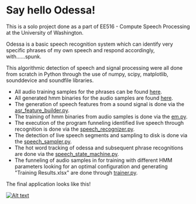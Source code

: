 # Say hello Odessa!

This is a solo project done as a part of EE516 - Compute Speech Processing at the University of Washington.

Odessa is a basic speech recognition system which can identify very specific phrases of my own speech and respond accordingly,
with......spunk.

This algorithmic detection of speech and signal processing were all done from scratch in Python through the use of numpy, scipy, matplotlib, sounddevice and soundfile libraries.

* All audio training samples for the phrases can be found [here](https://github.com/samuraijourney/Odessa/tree/master/samples).
* All generated hmm binaries for the audio samples are found [here](https://github.com/samuraijourney/Odessa/tree/master/hmm).
* The generation of speech features from a sound signal is done via the [asr_feature_builder.py](https://github.com/samuraijourney/Odessa/tree/master/asr_feature_builder.py).
* The training of hmm binaries from audio samples is done via the [em.py](https://github.com/samuraijourney/Odessa/tree/master/em.py).
* The execution of the program funneling identified live speech through recognition is done via the [speech_recognizer.py](https://github.com/samuraijourney/Odessa/tree/master/speech_recognizer.py).
* The detection of live speech segments and sampling to disk is done via the [speech_sampler.py](https://github.com/samuraijourney/Odessa/tree/master/speech_sampler.py).
* The hot word tracking of odessa and subsequent phrase recognitions are done via the [speech_state_machine.py](https://github.com/samuraijourney/Odessa/tree/master/speech_state_machine.py).
* The funneling of audio samples in for training with different HMM parameters looking for an optimal configuration and generating "Training Results.xlsx" are done through [trainer.py](https://github.com/samuraijourney/Odessa/tree/master/trainer.py).

The final application looks like this!

[![Alt text](https://img.youtube.com/vi/Rcp9Yd4NTCE/0.jpg)](https://www.youtube.com/watch?v=Rcp9Yd4NTCE)
